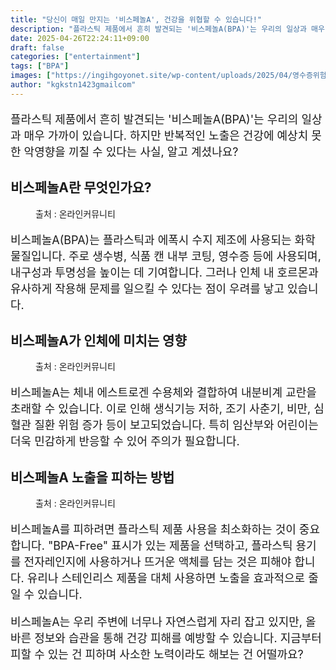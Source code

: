 ```yaml
---
title: "당신이 매일 만지는 '비스페놀A', 건강을 위협할 수 있습니다!"
description: "플라스틱 제품에서 흔히 발견되는 '비스페놀A(BPA)'는 우리의 일상과 매우 가까이 있습니다. 하지만 반복적인 노출은 건강에 예상치 못한 악영향을 끼칠 수 있다는 사실, 알고 계셨나요?"
date: 2025-04-26T22:24:11+09:00
draft: false
categories: ["entertainment"]
tags: ["BPA"]
images: ["https://ingihgoyonet.site/wp-content/uploads/2025/04/영수증위험성-1024x683.jpg", "https://ingihgoyonet.site/wp-content/uploads/2025/04/플라스틱-1024x683.jpg", "https://ingihgoyonet.site/wp-content/uploads/2025/04/플라스틱위험-1024x768.jpg"]
author: "kgkstn1423gmailcom"
---
```


<p style="font-size:18px">플라스틱 제품에서 흔히 발견되는 '비스페놀A(BPA)'는 우리의 일상과 매우 가까이 있습니다. 하지만 반복적인 노출은 건강에 예상치 못한 악영향을 끼칠 수 있다는 사실, 알고 계셨나요?</p> <h2 >비스페놀A란 무엇인가요?</h2> <figure ><img src="https://ingihgoyonet.site/wp-content/uploads/2025/04/영수증위험성-1024x683.jpg" alt="" style="aspect-ratio:16/9;object-fit:cover"/><figcaption >출처 : 온라인커뮤니티</figcaption></figure> <p style="font-size:18px">비스페놀A(BPA)는 플라스틱과 에폭시 수지 제조에 사용되는 화학물질입니다. 주로 생수병, 식품 캔 내부 코팅, 영수증 등에 사용되며, 내구성과 투명성을 높이는 데 기여합니다. 그러나 인체 내 호르몬과 유사하게 작용해 문제를 일으킬 수 있다는 점이 우려를 낳고 있습니다.</p> <h2 >비스페놀A가 인체에 미치는 영향</h2> <figure ><img src="https://ingihgoyonet.site/wp-content/uploads/2025/04/플라스틱-1024x683.jpg" alt="" style="aspect-ratio:16/9;object-fit:cover"/><figcaption >출처 : 온라인커뮤니티</figcaption></figure> <p style="font-size:18px">비스페놀A는 체내 에스트로겐 수용체와 결합하여 내분비계 교란을 초래할 수 있습니다. 이로 인해 생식기능 저하, 조기 사춘기, 비만, 심혈관 질환 위험 증가 등이 보고되었습니다. 특히 임산부와 어린이는 더욱 민감하게 반응할 수 있어 주의가 필요합니다.</p> <h2 >비스페놀A 노출을 피하는 방법</h2> <figure ><img src="https://ingihgoyonet.site/wp-content/uploads/2025/04/플라스틱위험-1024x768.jpg" alt="" style="aspect-ratio:16/9;object-fit:cover"/><figcaption >출처 : 온라인커뮤니티</figcaption></figure> <p style="font-size:18px">비스페놀A를 피하려면 플라스틱 제품 사용을 최소화하는 것이 중요합니다. "BPA-Free" 표시가 있는 제품을 선택하고, 플라스틱 용기를 전자레인지에 사용하거나 뜨거운 액체를 담는 것은 피해야 합니다. 유리나 스테인리스 제품을 대체 사용하면 노출을 효과적으로 줄일 수 있습니다.</p> <p style="font-size:18px">비스페놀A는 우리 주변에 너무나 자연스럽게 자리 잡고 있지만, 올바른 정보와 습관을 통해 건강 피해를 예방할 수 있습니다. 지금부터 피할 수 있는 건 피하며 사소한 노력이라도 해보는 건 어떨까요?</p>